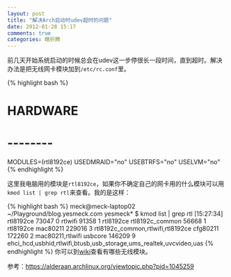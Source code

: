 ```yaml
---
layout: post
title: "解决Arch启动时udev超时的问题"
date: 2012-01-28 15:17
comments: true
categories: 瞎折腾
---
```

前几天开始系统启动的时候总会在udev这一步停很长一段时间，直到超时。解决办法是把无线网卡模块加到``/etc/rc.conf``里。

{% highlight bash %}
# HARDWARE
# --------
MODULES=(rtl8192ce)
USEDMRAID="no"
USEBTRFS="no"
USELVM="no"
{% endhighlight %}

这里我电脑用的模块是``rtl8192ce``，如果你不确定自己的网卡用的什么模块可以用``kmod list | grep rtl``来查看。我的是这样：

{% highlight bash %}
meck@meck-laptop02 ~/Playground/blog.yesmeck.com
yesmeck* $ kmod list | grep rtl                                                                     [15:27:34]
rtl8192ce              73047  0
rtlwifi                91358  1 rtl8192ce
rtl8192c_common        56668  1 rtl8192ce
mac80211              229016  3 rtl8192c_common,rtlwifi,rtl8192ce
cfg80211              172260  2 mac80211,rtlwifi
usbcore               146209  9 ehci_hcd,usbhid,rtlwifi,btusb,usb_storage,ums_realtek,uvcvideo,uas
{% endhighlight %}
你可以到[wiki](https://wiki.archlinux.org/index.php/Wireless#Drivers_and_firmware)查看有哪些无线模块。

参考：https://alderaan.archlinux.org/viewtopic.php?pid=1045259
